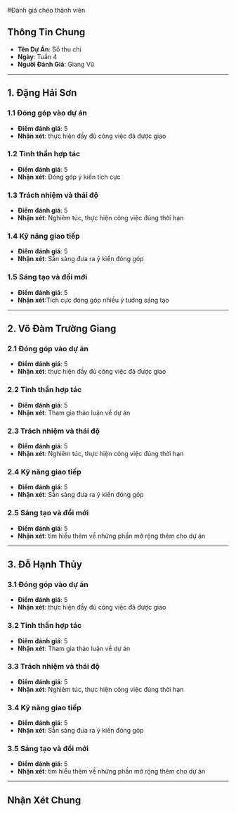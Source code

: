 #Đánh giá chéo thành viên 

## Thông Tin Chung
- **Tên Dự Án**: Sổ thu chi
- **Ngày**: Tuần 4
- **Người Đánh Giá**: Giang Vũ
-------------------------------------------------------------------------------------------
## 1. Đặng Hải Sơn
### 1.1 Đóng góp vào dự án
- **Điểm đánh giá**: 5
- **Nhận xét**: thực hiện đầy đủ công việc đã được giao

### 1.2 Tinh thần hợp tác
- **Điểm đánh giá**: 5
- **Nhận xét**: Đóng góp ý kiến tích cực

### 1.3 Trách nhiệm và thái độ
- **Điểm đánh giá**: 5
- **Nhận xét**: Nghiêm túc, thực hiện công việc đúng thời hạn

### 1.4 Kỹ năng giao tiếp
- **Điểm đánh giá**: 5
- **Nhận xét**: Sẵn sàng đưa ra ý kiến đóng góp

### 1.5 Sáng tạo và đổi mới
- **Điểm đánh giá**: 5
- **Nhận xét**:Tích cực đóng góp nhiều ý tưởng sáng tạo
-------------------------------------------------------------------------------------------
## 2. Võ Đàm Trường Giang
### 2.1 Đóng góp vào dự án
- **Điểm đánh giá**: 5
- **Nhận xét**: thực hiện đầy đủ công việc đã được giao

### 2.2 Tinh thần hợp tác
- **Điểm đánh giá**: 5
- **Nhận xét**: Tham gia thảo luận về dự án

### 2.3 Trách nhiệm và thái độ
- **Điểm đánh giá**: 5
- **Nhận xét**: Nghiêm túc, thực hiện công việc đúng thời hạn

### 2.4 Kỹ năng giao tiếp
- **Điểm đánh giá**: 5
- **Nhận xét**: Sẵn sàng đưa ra ý kiến đóng góp

### 2.5 Sáng tạo và đổi mới
- **Điểm đánh giá**: 5
- **Nhận xét**: tìm hiểu thêm về những phần mở rộng thêm cho dự án
-------------------------------------------------------------------------------------------
## 3. Đỗ Hạnh Thủy
### 3.1 Đóng góp vào dự án
- **Điểm đánh giá**: 5
- **Nhận xét**: thực hiện đầy đủ công việc đã được giao

### 3.2 Tinh thần hợp tác
- **Điểm đánh giá**: 5
- **Nhận xét**: Tham gia thảo luận về dự án

### 3.3 Trách nhiệm và thái độ
- **Điểm đánh giá**: 5
- **Nhận xét**: Nghiêm túc, thực hiện công việc đúng thời hạn

### 3.4 Kỹ năng giao tiếp
- **Điểm đánh giá**: 5
- **Nhận xét**: Sẵn sàng đưa ra ý kiến đóng góp

### 3.5 Sáng tạo và đổi mới
- **Điểm đánh giá**: 5
- **Nhận xét**: tìm hiểu thêm về những phần mở rộng thêm cho dự án
-------------------------------------------------------------------------------------------
## Nhận Xét Chung
